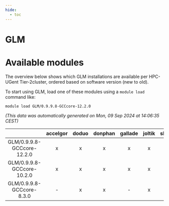 ```yaml
---
hide:
  - toc
---
```


GLM
===

# Available modules


The overview below shows which GLM installations are available per HPC-UGent Tier-2cluster, ordered based on software version (new to old).

To start using GLM, load one of these modules using a `module load` command like:

```shell
module load GLM/0.9.9.8-GCCcore-12.2.0
```

*(This data was automatically generated on Mon, 09 Sep 2024 at 14:06:35 CEST)*  

| |accelgor|doduo|donphan|gallade|joltik|shinx|skitty|
| :---: | :---: | :---: | :---: | :---: | :---: | :---: | :---: |
|GLM/0.9.9.8-GCCcore-12.2.0|x|x|x|x|x|x|x|
|GLM/0.9.9.8-GCCcore-10.2.0|x|x|x|x|x|-|x|
|GLM/0.9.9.8-GCCcore-8.3.0|-|x|x|-|x|-|x|
